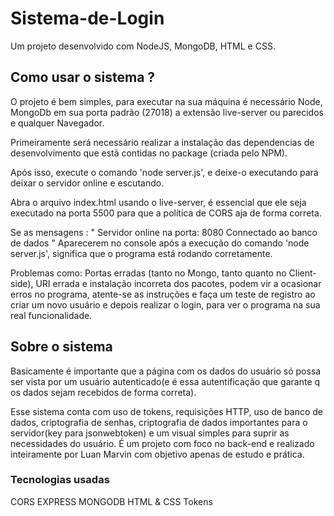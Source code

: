 # Sistema-de-Login
Um projeto desenvolvido com NodeJS, MongoDB, HTML e CSS.

## Como usar o sistema ?
O projeto é bem simples, para executar na sua máquina é necessário Node, MongoDb em sua porta padrão (27018) a extensão live-server ou parecidos e qualquer Navegador.

Primeiramente será necessário realizar a instalação das dependencias de desenvolvimento que estã contidas no package (criada pelo NPM).

Após isso, execute o comando 'node server.js', e deixe-o executando para deixar o servidor online e escutando. 

Abra o arquivo index.html usando o live-server, é essencial que ele seja executado na porta 5500 para que a política de CORS aja de forma correta.

Se as mensagens :
"
Servidor online na porta: 8080
Connectado ao banco de dados
"
Aparecerem no console após a execução do comando 'node server.js', significa que o programa está rodando corretamente.

Problemas como: Portas erradas (tanto no Mongo, tanto quanto no Client-side), URI errada e instalação incorreta dos pacotes, podem vir a ocasionar erros no programa, atente-se as instruções e faça um teste de registro ao criar um novo usuário e depois realizar o login, para ver o programa na sua real funcionalidade.

## Sobre o sistema
Basicamente é importante que a página com os dados do usuário só possa ser vista por um usuário autenticado(e é essa autentificação que garante q os dados sejam recebidos de forma correta).

Esse sistema conta com uso de tokens, requisições HTTP, uso de banco de dados, criptografia de senhas, criptografia de dados importantes para o servidor(key para jsonwebtoken) e um visual simples para suprir as necessidades do usuário. É um projeto com foco no back-end e realizado inteiramente por Luan Marvin com objetivo apenas de estudo e prática.

### Tecnologias usadas
CORS
EXPRESS
MONGODB
HTML & CSS
Tokens